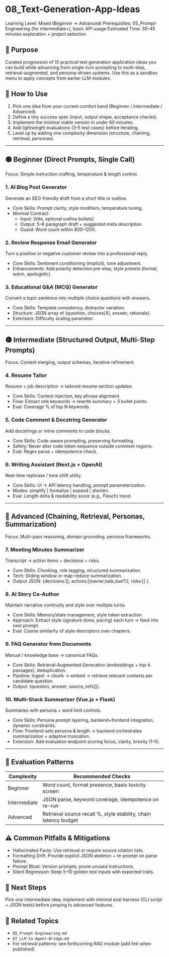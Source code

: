 # 08_Text-Generation-App-Ideas

Learning Level: Mixed (Beginner → Advanced)
Prerequisites: 05_Prompt-Engineering (for intermediate+), basic API usage
Estimated Time: 30–45 minutes exploration + project selection

## 🎯 Purpose

Curated progression of 10 practical text generation application ideas you can build while advancing from single-turn prompting to multi-step, retrieval-augmented, and persona-driven systems. Use this as a sandbox menu to apply concepts from earlier LLM modules.

## 🧭 How to Use

1. Pick one idea from your current comfort band (Beginner / Intermediate / Advanced).
2. Define a tiny success spec (input, output shape, acceptance checks).
3. Implement the minimal viable version in under 60 minutes.
4. Add lightweight evaluations (3–5 test cases) before iterating.
5. Level up by adding one complexity dimension (structure, chaining, retrieval, personas).

---

## 🟢 Beginner (Direct Prompts, Single Call)

Focus: Simple instruction crafting, temperature & length control.

### 1. AI Blog Post Generator

Generate an SEO-friendly draft from a short title or outline.

- Core Skills: Prompt clarity, style modifiers, temperature tuning.
- Minimal Contract:
  - Input: {title, optional outline bullets}
  - Output: 5–8 paragraph draft + suggested meta description.
  - Guard: Word count within 800–1200.

### 2. Review Response Email Generator

Turn a positive or negative customer review into a professional reply.

- Core Skills: Sentiment conditioning (implicit), tone adjustment.
- Enhancements: Add polarity detection pre-step, style presets (formal, warm, apologetic).

### 3. Educational Q&A (MCQ) Generator

Convert a topic sentence into multiple choice questions with answers.

- Core Skills: Template consistency, distractor variation.
- Structure: JSON array of {question, choices[4], answer, rationale}.
- Extension: Difficulty scaling parameter.

---

## 🟡 Intermediate (Structured Output, Multi-Step Prompts)

Focus: Context merging, output schemas, iterative refinement.

### 4. Resume Tailor

Resume + job description → tailored resume section updates.

- Core Skills: Context injection, key phrase alignment.
- Flow: Extract role keywords → rewrite summary + 3 bullet points.
- Eval: Coverage % of top N keywords.

### 5. Code Comment & Docstring Generator

Add docstrings or inline comments to code blocks.

- Core Skills: Code-aware prompting, preserving formatting.
- Safety: Never alter code token sequence outside comment regions.
- Eval: Regex parse + idempotence check.

### 6. Writing Assistant (Next.js + OpenAI)

Real-time rephrase / tone shift utility.

- Core Skills: UI → API latency handling, prompt parameterization.
- Modes: simplify | formalize | expand | shorten.
- Eval: Length delta & readability score (e.g., Flesch) trend.

---

## 🔴 Advanced (Chaining, Retrieval, Personas, Summarization)

Focus: Multi-pass reasoning, domain grounding, persona frameworks.

### 7. Meeting Minutes Summarizer

Transcript → action items + decisions + risks.

- Core Skills: Chunking, role tagging, structured summarization.
- Tech: Sliding window or map-reduce summarization.
- Output JSON: {decisions:[], actions:[{owner,task,due?}], risks:[] }.

### 8. AI Story Co-Author

Maintain narrative continuity and style over multiple turns.

- Core Skills: Memory/state management, style token extraction.
- Approach: Extract style signature (tone, pacing) each turn → feed into next prompt.
- Eval: Cosine similarity of style descriptors over chapters.

### 9. FAQ Generator from Documents

Manual / knowledge base → canonical FAQs.

- Core Skills: Retrieval-Augmented Generation (embeddings + top-k passages), deduplication.
- Pipeline: Ingest → chunk → embed → retrieve relevant contexts per candidate question.
- Output: {question, answer, source_refs[]}.

### 10. Multi-Stack Summarizer (Vue.js + Flask)

Summaries with persona + word limit controls.

- Core Skills: Persona prompt layering, backend+frontend integration, dynamic constraints.
- Flow: Frontend sets persona & length → backend orchestrates summarization + adaptive truncation.
- Extension: Add evaluation endpoint scoring focus, clarity, brevity (1–5).

---

## 🧪 Evaluation Patterns

| Complexity | Recommended Checks |
| ---------- | ------------------ |
| Beginner   | Word count, format presence, basic toxicity screen |
| Intermediate | JSON parse, keyword coverage, idempotence on re-run |
| Advanced   | Retrieval source recall %, style stability, chain latency budget |

## ⚠️ Common Pitfalls & Mitigations

- Hallucinated Facts: Use retrieval or require source citation lists.
- Formatting Drift: Provide explicit JSON skeleton + re-prompt on parse failure.
- Prompt Bloat: Version prompts; prune unused instructions.
- Silent Regression: Keep 5–10 golden test inputs with expected traits.

## 🚀 Next Steps

Pick one intermediate idea; implement with minimal eval harness (CLI script + JSON tests) before jumping to advanced features.

## 🔗 Related Topics

- `05_Prompt-Engineering.md`
- `07_LLM-to-Agent-Bridge.md`
- For retrieval patterns: see forthcoming RAG module (add link when published)
